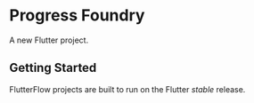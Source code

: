 # Progress Foundry

A new Flutter project.

## Getting Started

FlutterFlow projects are built to run on the Flutter _stable_ release.
